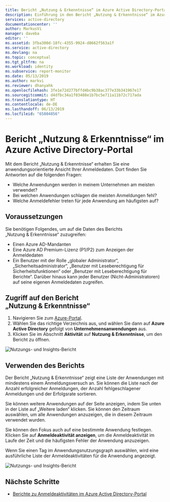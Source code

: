 ```yaml
---
title: Bericht „Nutzung & Erkenntnisse“ im Azure Active Directory-Portal | Microsoft-Dokumentation
description: Einführung in den Bericht „Nutzung & Erkenntnisse“ im Azure Active Directory-Portal
services: active-directory
documentationcenter: ''
author: MarkusVi
manager: daveba
editor: ''
ms.assetid: 3fba300d-18fc-4355-9924-d8662f563a1f
ms.service: active-directory
ms.devlang: na
ms.topic: conceptual
ms.tgt_pltfrm: na
ms.workload: identity
ms.subservice: report-monitor
ms.date: 05/13/2019
ms.author: markvi
ms.reviewer: dhanyahk
ms.openlocfilehash: 3fe1e72d277bffd4bc9b38ac377e33b341967e17
ms.sourcegitcommit: d4dfbc34a1f03488e1b7bc5e711a11b72c717ada
ms.translationtype: HT
ms.contentlocale: de-DE
ms.lasthandoff: 06/13/2019
ms.locfileid: "65804856"
---
```

# <a name="usage-and-insights-report-in-the-azure-active-directory-portal"></a>Bericht „Nutzung & Erkenntnisse“ im Azure Active Directory-Portal

Mit dem Bericht „Nutzung & Erkenntnisse“ erhalten Sie eine anwendungsorientierte Ansicht Ihrer Anmeldedaten. Dort finden Sie Antworten auf die folgenden Fragen:

*   Welche Anwendungen werden in meinem Unternehmen am meisten verwendet?
*   Bei welchen Anwendungen schlagen die meisten Anmeldungen fehl? 
*   Welche Anmeldefehler treten für jede Anwendung am häufigsten auf?

## <a name="prerequisites"></a>Voraussetzungen 

Sie benötigen Folgendes, um auf die Daten des Berichts „Nutzung & Erkenntnisse“ zuzugreifen:

* Einen Azure AD-Mandanten
* Eine Azure AD Premium-Lizenz (P1/P2) zum Anzeigen der Anmeldedaten
* Ein Benutzer mit der Rolle „globaler Administrator“, „Sicherheitsadministrator“, „Benutzer mit Leseberechtigung für Sicherheitsfunktionen“ oder „Benutzer mit Leseberechtigung für Berichte“. Darüber hinaus kann jeder Benutzer (Nicht-Administratoren) auf seine eigenen Anmeldedaten zugreifen. 

## <a name="access-the-usage-and-insights-report"></a>Zugriff auf den Bericht „Nutzung & Erkenntnisse“

1. Navigieren Sie zum [Azure-Portal](https://portal.azure.com).
2. Wählen Sie das richtige Verzeichnis aus, und wählen Sie dann auf **Azure Active Directory** gefolgt von **Unternehmensanwendungen** aus.
3. Klicken Sie im Abschnitt **Aktivität** auf **Nutzung & Erkenntnisse**, um den Bericht zu öffnen. 

![Nutzungs- und Insights-Bericht](./media/concept-usage-insights-report/main-menu.png)
                                     

## <a name="use-the-report"></a>Verwenden des Berichts

Der Bericht „Nutzung & Erkenntnisse“ zeigt eine Liste der Anwendungen mit mindestens einem Anmeldungsversuch an. Sie können die Liste nach der Anzahl erfolgreicher Anmeldungen, der Anzahl fehlgeschlagener Anmeldungen und der Erfolgsrate sortieren.

Sie können weitere Anwendungen auf der Seite anzeigen, indem Sie unten in der Liste auf „Weitere laden“ klicken. Sie können den Zeitraum auswählen, um alle Anwendungen anzuzeigen, die in diesem Zeitraum verwendet wurden.

Sie können den Fokus auch auf eine bestimmte Anwendung festlegen. Klicken Sie auf **Anmeldeaktivität anzeigen**, um die Anmeldeaktivität im Laufe der Zeit und die häufigsten Fehler der Anwendung anzuzeigen.  

Wenn Sie einen Tag im Anwendungsnutzungsgraph auswählen, wird eine ausführliche Liste der Anmeldeaktivitäten für die Anwendung angezeigt.  

![Nutzungs- und Insights-Bericht](./media/concept-usage-insights-report/usage-and-insights-report.png)

## <a name="next-steps"></a>Nächste Schritte

* [Berichte zu Anmeldeaktivitäten im Azure Active Directory-Portal](concept-sign-ins.md)